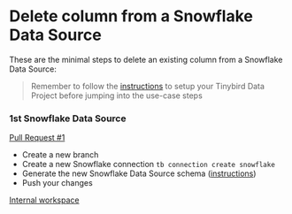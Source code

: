 # Delete column from a Snowflake Data Source

These are the minimal steps to delete an existing column from a Snowflake Data Source:

> Remember to follow the [instructions](../README.md) to setup your Tinybird Data Project before jumping into the use-case steps

### 1st Snowflake Data Source

[Pull Request #1](https://github.com/tinybirdco/use-case-examples/pull/73)

- Create a new branch
- Create a new Snowflake connection `tb connection create snowflake`
- Generate the new Snowflake Data Source schema ([instructions](https://www.tinybird.co/docs/ingest/snowflake.html))
- Push your changes

[Internal workspace](https://ui.tinybird.co/7ba1463e-b0df-4c5f-bd3d-0927e142d596/dashboard)
